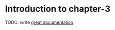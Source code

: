 # Introduction to chapter-3

TODO: write [great documentation](http://jacobian.org/writing/what-to-write/)
